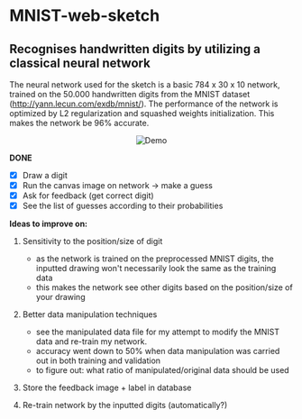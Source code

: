 # MNIST-web-sketch
## Recognises handwritten digits by utilizing a classical neural network

The neural network used for the sketch is a basic 784 x 30 x 10 network, trained on the 50.000 handwritten digits from the MNIST dataset (http://yann.lecun.com/exdb/mnist/).
The performance of the network is optimized by L2 regularization and squashed weights initialization. This makes the network be 96% accurate.

<p align="center">
  <img src="https://cloud.githubusercontent.com/assets/13997178/14068661/70f4c974-f458-11e5-8ad9-ff92fbb3858f.gif" alt="Demo">
</p>

**DONE**
- [x] Draw a digit
- [x] Run the canvas image on network -> make a guess
- [x] Ask for feedback (get correct digit)
- [x] See the list of guesses according to their probabilities

**Ideas to improve on:**
  1. Sensitivity to the position/size of digit    
        - as the network is trained on the preprocessed MNIST digits, the inputted drawing won't necessarily look the same as the training data   
        - this makes the network see other digits based on the position/size of your drawing   
           
  2. Better data manipulation techniques   
        - see the manipulated data file for my attempt to modify the MNIST data and re-train my network.   
        - accuracy went down to 50% when data manipulation was carried out in both training and validation   
        - to figure out: what ratio of manipulated/original data should be used   
           
  3. Store the feedback image + label in database
  4. Re-train network by the inputted digits (automatically?)

